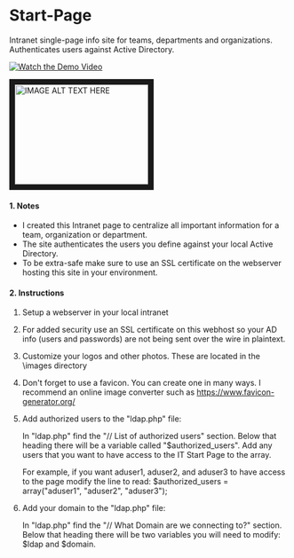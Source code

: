 # Start-Page
Intranet single-page info site for teams, departments and organizations. Authenticates users against Active Directory.

[![Watch the Demo Video](https://imgur.com/a/E68pVYv)](https://youtu.be/0z0whmJj-_0)

<a href="http://www.youtube.com/watch?feature=player_embedded&v=W60dfZaepWo
" target="_blank"><img src="http://img.youtube.com/vi/W60dfZaepWo/0.jpg" 
alt="IMAGE ALT TEXT HERE" width="240" height="180" border="10" /></a>


#### 1. Notes

- I created this Intranet page to centralize all important information for a team, organization or department.
- The site authenticates the users you define against your local Active Directory.
- To be extra-safe make sure to use an SSL certificate on the webserver hosting this site in your environment.

#### 2. Instructions

1) Setup a webserver in your local intranet

2) For added security use an SSL certificate on this webhost so your AD info (users and passwords) are not being sent over the wire in plaintext.

3) Customize your logos and other photos. These are located in the \images directory

4) Don't forget to use a favicon. You can create one in many ways.
   I recommend an online image converter such as
   https://www.favicon-generator.org/

5) Add authorized users to the "ldap.php" file:
  
   In "ldap.php" find the "// List of authorized users" section.
   Below that heading there will be a variable called "$authorized_users".
   Add any users that you want to have access to the IT Start Page to the array.

   For example, if you want aduser1, aduser2, and aduser3 to have access to the page
   modify the line to read:
   $authorized_users = array("aduser1", "aduser2", "aduser3");

6) Add your domain to the "ldap.php" file:
 
   In "ldap.php" find the "// What Domain are we connecting to?" section.
   Below that heading there will be two variables you will need to modify: $ldap and $domain.
